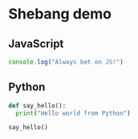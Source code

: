 # Shebang demo

## JavaScript

```js
console.log("Always bet on JS!")

```

## Python

```python {"id":"01HG7EGG30W7YJNT6C083GVANW"}
def say_hello():
  print("Hello world from Python")

say_hello()

```
